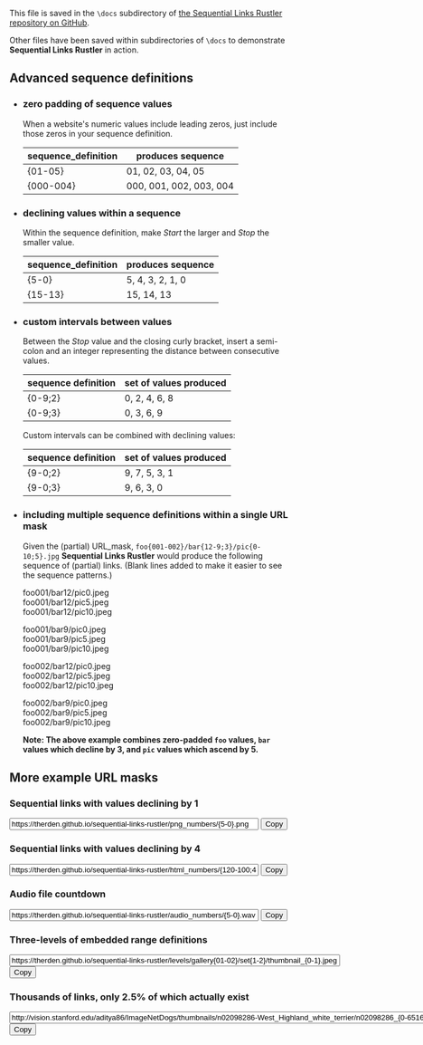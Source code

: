 This file is saved in the `\docs` subdirectory of [the Sequential Links Rustler repository on GitHub](https://github.com/therden/sequential-links-rustler).

Other files have been saved within subdirectories of `\docs` to demonstrate __Sequential Links Rustler__ in action.

Advanced sequence definitions
-----------------------------

- ### zero padding of sequence values

    When a website's numeric values include leading zeros, just include those zeros in your sequence definition.

    | sequence_definition | produces sequence       |
    | ------------------- | ----------------------- |
    | {01-05}             | 01, 02, 03, 04, 05      |
    | {000-004}           | 000, 001, 002, 003, 004 |


- ### declining values within a sequence

    Within the sequence definition, make *Start* the larger and *Stop* the smaller value.

    | sequence_definition | produces sequence |
    | ------------------- | ------------------|
    | {5-0}               | 5, 4, 3, 2, 1, 0  |
    | {15-13}             | 15, 14, 13        |    

- ### custom intervals between values

    Between the *Stop* value and the closing curly bracket, insert a semi-colon and an integer representing the distance between consecutive values.

    | sequence definition | set of values produced |
    | ------------------- | ---------------------- |
    | {0-9;2}             | 0, 2, 4, 6, 8          |
    | {0-9;3}             | 0, 3, 6, 9             |

    Custom intervals can be combined with declining values:

    | sequence definition | set of values produced |
    | ------------------- | ---------------------- |
    | {9-0;2}             | 9, 7, 5, 3, 1          |
    | {9-0;3}             | 9, 6, 3, 0             |

- ### including multiple sequence definitions within a single URL mask

    Given the (partial) URL_mask, `foo{001-002}/bar{12-9;3}/pic{0-10;5}.jpg`
    __Sequential Links Rustler__ would produce the following sequence of (partial) links. (Blank lines added to make it easier to see the sequence patterns.)

    foo001/bar12/pic0.jpeg<br>
    foo001/bar12/pic5.jpeg<br>
    foo001/bar12/pic10.jpeg<br>

    foo001/bar9/pic0.jpeg<br>
    foo001/bar9/pic5.jpeg<br>
    foo001/bar9/pic10.jpeg<br>

    foo002/bar12/pic0.jpeg<br>
    foo002/bar12/pic5.jpeg<br>
    foo002/bar12/pic10.jpeg<br>

    foo002/bar9/pic0.jpeg<br>
    foo002/bar9/pic5.jpeg<br>
    foo002/bar9/pic10.jpeg<br>

    __Note:  The above example combines zero-padded `foo` values, `bar` values which decline by 3, and `pic` values which ascend by 5.__

More example URL masks
----------------------
### Sequential links with values declining by 1<br>
<input type="text" size="52ch" value="https://therden.github.io/sequential-links-rustler/png_numbers/{5-0}.png" id="Ex1">
<button onclick="copyEx1()">Copy</button>
<script>
function copyEx1() {
  var copyText = document.getElementById("Ex1");
  copyText.select();
  document.execCommand("copy");
}
</script>

### Sequential links with values declining by 4<br>
<input type="text" size="52ch" value="https://therden.github.io/sequential-links-rustler/html_numbers/{120-100;4}.html" id="Ex2">
<button onclick="copyEx2()">Copy</button>
<script>
function copyEx2() {
  var copyText = document.getElementById("Ex2");
  copyText.select();
  document.execCommand("copy");
}
</script>


### Audio file countdown<br>
<input type="text" size="52ch" value="https://therden.github.io/sequential-links-rustler/audio_numbers/{5-0}.wav" id="Ex5">
<button onclick="copyEx5()">Copy</button>
<script>
function copyEx5() {
  var copyText = document.getElementById("Ex5");
  copyText.select();
  document.execCommand("copy");
}
</script>


### Three-levels of embedded range definitions<br>
<input type="text" size="70ch" value="https://therden.github.io/sequential-links-rustler/levels/gallery{01-02}/set{1-2}/thumbnail_{0-1}.jpeg" id="Ex3">
<button onclick="copyEx3()">Copy</button>
<script>
function copyEx3() {
  var copyText = document.getElementById("Ex3");
  copyText.select();
  document.execCommand("copy");
}
</script>


### Thousands of links, only 2.5% of which actually exist<br>
<input type="text" size="95ch" value="http://vision.stanford.edu/aditya86/ImageNetDogs/thumbnails/n02098286-West_Highland_white_terrier/n02098286_{0-6516;1}.jpg" id="Ex4">
<button onclick="copyEx4()">Copy</button>
<script>
function copyEx4() {
  var copyText = document.getElementById("Ex4");
  copyText.select();
  document.execCommand("copy");
}
</script>


<!--- `https://therden.github.io/sequential-links-rustler/png_numbers/{100-120;4}.html`--->
<!--- `https://evolution.voxeo.com/library/audio/prompts/numbers/{0-10;1}.wav`-->
